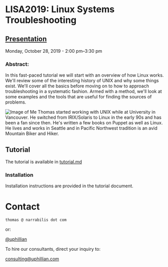 # LISA2019: Linux Systems Troubleshooting

## [Presentation](https://www.usenix.org/conference/lisa19/presentation/uphill)
Monday, October 28, 2019 - 2:00 pm–3:30 pm

### Abstract: 
In this fast-paced tutorial we will start with an overview of how Linux works.
We'll review some of the interesting history of UNIX and why some things exist.
We'll cover all the basics before moving on to how to approach troubleshooting
in a systematic fashion. Armed with a method, we'll look at some examples and
the tools that are useful for finding the sources of problems.

![Image of Me](https://www.usenix.org/sites/default/files/styles/speaker_photo/public/uphill_thomas_200x230.jpg?itok=o-XY89sq)
Thomas started working with UNIX while at University in Vancouver. He switched
from IRIX/Solaris to Linux in the early 90s and has been a fan since then. He's
written a few books on Puppet as well as Linux. He lives and works in Seattle
and in Pacific Northwest tradition is an avid Mountain Biker and Hiker.

## Tutorial

The tutorial is available in
[tutorial.md](https://github.com/uphillian/lisa2019/blob/master/tutorial.md)

### Installation

Installation instructions are provided in the tutorial document.

# Contact

`thomas @ narrabilis dot com`

or:

[@uphillian](https://twitter.com/uphillian)

  To hire our consultants, direct your inquiry to:

consulting@uphillian.com

